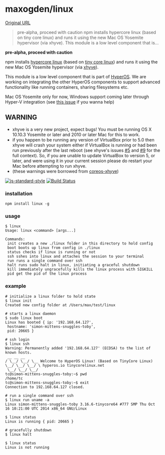 # maxogden/linux

[Original URL](https://github.com/maxogden/linux)

> pre-alpha, proceed with caution npm installs hypercore linux (based on tiny core linux) and runs it using the new Mac OS Yosemite hypervisor (via xhyve). This module is a low level component that is...

**pre-alpha, proceed with caution**

npm installs [hypercore linux](https://github.com/maxogden/hypercore) (based on [tiny core linux](http://tinycorelinux.net/)) and runs it using the new Mac OS Yosemite hypervisor (via [xhyve](https://github.com/mist64/xhyve)).

This module is a low level component that is part of [HyperOS](http://hyperos.io/). We are working on integrating the other HyperOS components to support advanced functionality like running containers, sharing filesystems etc.

Mac OS Yosemite only for now, Windows support coming later through Hyper-V integration (see [this issue](https://github.com/maxogden/linux/issues/4) if you wanna help)

## [](https://github.com/maxogden/linux#warning)**WARNING**

- xhyve is a very new project, expect bugs! You must be running OS X 10.10.3 Yosemite or later and 2010 or later Mac for this to work.
- if you happen to be running any version of VirtualBox prior to 5.0 then xhyve will crash your system either if VirtualBox is running or had been run previously after the last reboot (see xhyve's issues [#5](https://github.com/maxogden/linux/blob/master/mist64/xhyve#5) and [#9](https://github.com/maxogden/linux/blob/master/mist64/xhyve#9) for the full context). So, if you are unable to update VirtualBox to version 5, or later, and were using it in your current session please do restart your Mac before attempting to run xhyve.
- (these warnings were borrowed from [coreos-xhyve](https://github.com/coreos/coreos-xhyve))

[![js-standard-style](https://camo.githubusercontent.com/e06d9d72eecca61c1ba39fdf19868f70fcb3a9b3/68747470733a2f2f63646e2e7261776769742e636f6d2f6665726f73732f7374616e646172642f6d61737465722f62616467652e737667)](https://github.com/feross/standard) [![Build Status](https://camo.githubusercontent.com/9ab9d84aaf2fc38d762363d7d72471f90642502a/68747470733a2f2f7472617669732d63692e6f72672f6d61786f6764656e2f6c696e75782e7376673f6272616e63683d6d6173746572)](https://travis-ci.org/maxogden/linux)

### [](https://github.com/maxogden/linux#installation)installation

```
npm install linux -g
```

### [](https://github.com/maxogden/linux#usage)usage

```
$ linux
Usage: linux <command> [args...]

Commands:
 init creates a new ./linux folder in this directory to hold config
 boot boots up linux from config in ./linux
 status checks if linux is running or not
 ssh sshes into linux and attaches the session to your terminal
 run runs a single command over ssh
 halt runs sudo halt in linux, initiating a graceful shutdown
 kill immediately ungracefully kills the linux process with SIGKILL
 pid get the pid of the linux process
```

### [](https://github.com/maxogden/linux#example)example

```
# initialize a linux folder to hold state
$ linux init
Created new config folder at /Users/max/test/linux

# starts a linux daemon
$ sudo linux boot
Linux has booted { ip: '192.168.64.127',
 hostname: 'simon-mittens-snuggles-toby',
 pid: 20665 }

# ssh login
$ linux ssh
Warning: Permanently added '192.168.64.127' (ECDSA) to the list of known hosts.
 __ __ __
/ \__/ \__/ \__ Welcome to HyperOS Linux! (Based on TinyCore Linux)
\__/ \__/ \__/ \ hyperos.io tinycorelinux.net
 \__/ \__/ \__/
tc@simon-mittens-snuggles-toby:~$ pwd
/home/tc
tc@simon-mittens-snuggles-toby:~$ exit
Connection to 192.168.64.127 closed.

# run a single command over ssh
$ linux run uname -a
Linux simon-mittens-snuggles-toby 3.16.6-tinycore64 #777 SMP Thu Oct 16 10:21:00 UTC 2014 x86_64 GNU/Linux

$ linux status
Linux is running { pid: 20665 }

# gracefully shutdown
$ linux halt

$ linux status
Linux is not running
```
